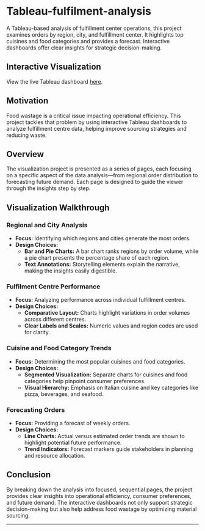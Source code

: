 # Tableau-fulfilment-analysis
A Tableau-based analysis of fulfillment center operations, this project examines orders by region, city, and fulfillment center. It highlights top cuisines and food categories and provides a forecast. Interactive dashboards offer clear insights for strategic decision-making.

## Interactive Visualization
View the live Tableau dashboard [here](https://public.tableau.com/app/profile/humaid3646/viz/Project1_16584843735530/Fulfilmentcentreanalysis?publish=yes).

## Motivation
Food wastage is a critical issue impacting operational efficiency. This project tackles that problem by using interactive Tableau dashboards to analyze fulfillment centre data, helping improve sourcing strategies and reducing waste.

## Overview
The visualization project is presented as a series of pages, each focusing on a specific aspect of the data analysis—from regional order distribution to forecasting future demand. Each page is designed to guide the viewer through the insights step by step.

## Visualization Walkthrough

### Regional and City Analysis
- **Focus:** Identifying which regions and cities generate the most orders.
- **Design Choices:**  
  - **Bar and Pie Charts:** A bar chart ranks regions by order volume, while a pie chart presents the percentage share of each region.
  - **Text Annotations:** Storytelling elements explain the narrative, making the insights easily digestible.

### Fulfilment Centre Performance
- **Focus:** Analyzing performance across individual fulfillment centres.
- **Design Choices:**  
  - **Comparative Layout:** Charts highlight variations in order volumes across different centres.
  - **Clear Labels and Scales:** Numeric values and region codes are used for clarity.

### Cuisine and Food Category Trends
- **Focus:** Determining the most popular cuisines and food categories.
- **Design Choices:**  
  - **Segmented Visualization:** Separate charts for cuisines and food categories help pinpoint consumer preferences.
  - **Visual Hierarchy:** Emphasis on Italian cuisine and key categories like pizza, beverages, and seafood.

### Forecasting Orders
- **Focus:** Providing a forecast of weekly orders.
- **Design Choices:**  
  - **Line Charts:** Actual versus estimated order trends are shown to highlight potential future performance.
  - **Trend Indicators:** Forecast markers guide stakeholders in planning and resource allocation.

## Conclusion
By breaking down the analysis into focused, sequential pages, the project provides clear insights into operational efficiency, consumer preferences, and future demand. The interactive dashboards not only support strategic decision-making but also help address food wastage by optimizing material sourcing.

---
